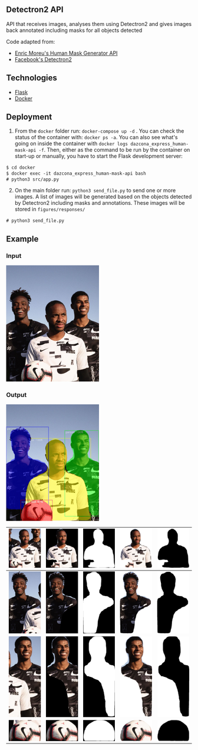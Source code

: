 ## Detectron2 API

API that receives images, analyses them using Detectron2 and gives images back annotated including masks for all objects detected

Code adapted from:
* [Enric Moreu's Human Mask Generator API](https://github.com/enric1994/detectron-api)
* [Facebook's Detectron2](https://github.com/facebookresearch/detectron2)

## Technologies

* [Flask](http://flask.pocoo.org/)
* [Docker](https://www.docker.com/)

## Deployment

1. From the `docker` folder run: `docker-compose up -d` . You can check the status of the container with: `docker ps -a`. You can also see what's going on inside the container with `docker logs dazcona_express_human-mask-api -f`. Then, either as the command to be run by the container on start-up or manually, you have to start the Flask development server:
```
$ cd docker
$ docker exec -it dazcona_express_human-mask-api bash
# python3 src/app.py
```

2. On the main folder run: `python3 send_file.py` to send one or more images. A list of images will be generated based on the objects detected by Detectron2 including masks and annotations. These images will be stored in `figures/responses/`
```
# python3 send_file.py
```

## Example

### Input

<img src="figures/samples/nike.jpg" width="50%">

### Output

<img src="figures/responses/nike-annotated.jpg" width="50%">

| ![](figures/responses/nike-detection-roi-person-0.9992-209_393_983_1342.jpg) | ![](figures/responses/nike-detection-mask-person-0.9992-209_393_983_1342.jpg) | ![](figures/responses/nike-mask-person-0.9992-209_393_983_1342.jpg) | ![](figures/responses/nike-detection-reverse-mask-person-0.9992-209_393_983_1342.jpg) | ![](figures/responses/nike-reverse-mask-person-0.9992-209_393_983_1342.jpg) |
| :-------------: | :-------------: | :-------------: | :-------------: | :-------------: |
| ![](figures/responses/nike-detection-roi-person-0.9900-0_261_493_1214.jpg) | ![](figures/responses/nike-detection-mask-person-0.9900-0_261_493_1214.jpg) | ![](figures/responses/nike-mask-person-0.9900-0_261_493_1214.jpg) | ![](figures/responses/nike-detection-reverse-mask-person-0.9900-0_261_493_1214.jpg) | ![](figures/responses/nike-reverse-mask-person-0.9900-0_261_493_1214.jpg) |
| ![](figures/responses/nike-detection-roi-person-0.9966-681_302_1075_1296.jpg) | ![](figures/responses/nike-detection-mask-person-0.9966-681_302_1075_1296.jpg) | ![](figures/responses/nike-mask-person-0.9966-681_302_1075_1296.jpg) | ![](figures/responses/nike-detection-reverse-mask-person-0.9966-681_302_1075_1296.jpg) | ![](figures/responses/nike-reverse-mask-person-0.9966-681_302_1075_1296.jpg) |
| ![](figures/responses/nike-detection-roi-sports_ball-0.9704-169_1108_537_1348.jpg) | ![](figures/responses/nike-detection-mask-sports_ball-0.9704-169_1108_537_1348.jpg) | ![](figures/responses/nike-mask-sports_ball-0.9704-169_1108_537_1348.jpg) | ![](figures/responses/nike-detection-reverse-mask-sports_ball-0.9704-169_1108_537_1348.jpg) | ![](figures/responses/nike-reverse-mask-sports_ball-0.9704-169_1108_537_1348.jpg) |

